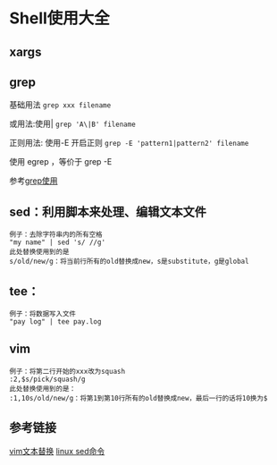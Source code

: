 # Shell使用大全

## xargs


## grep
基础用法
`grep xxx filename`

或用法:使用\|
`grep 'A\|B' filename`

正则用法: 使用-E 开启正则
`grep -E 'pattern1|pattern2' filename`

使用 egrep ，等价于 grep -E

参考[grep使用](https://blog.csdn.net/jackaduma/article/details/6900242)

## sed：利用脚本来处理、编辑文本文件

	例子：去除字符串内的所有空格
	"my name" | sed 's/ //g'
	此处替换使用到的是  
	s/old/new/g：将当前行所有的old替换成new，s是substitute，g是global



## tee：

	例子：将数据写入文件
	"pay log" | tee pay.log


## vim
	例子：将第二行开始的xxx改为squash
	:2,$s/pick/squash/g
	此处替换使用到的是：
	:1,10s/old/new/g：将第1到第10行所有的old替换成new，最后一行的话将10换为$


## 参考链接
[vim文本替换](https://segmentfault.com/a/1190000004443210)
[linux sed命令](https://www.runoob.com/linux/linux-comm-sed.html)